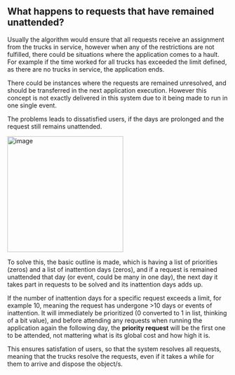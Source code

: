 ## What happens to requests that have remained unattended?

Usually the algorithm would ensure that all requests receive an assignment from the trucks in service, however when any of the restrictions are not fulfilled, there could be situations where the application comes to a hault. For example if the time worked for all trucks has exceeded the limit defined, as there are no trucks in service, the application ends.

There could be instances where the requests are remained unresolved, and should be transferred in the next application execution. However this concept is not exactly delivered in this system due to it being made to run in one single event. 

The problems leads to dissatisfied users, if the days are prolonged and the request still remains unattended.


<img width="264" alt="image" src="https://github.com/KrishT97/truck_route_planner/assets/92883393/5566e6b9-55a8-4f1c-92fc-e0b442090c12">


To solve this, the basic outline is made, which is having a list of priorities (zeros) and a list of inattention days (zeros), and if a request is remained unattended that day (or event, could be many in one day), the next day it takes part in requests to be solved and its inattention days adds up.

If the number of inattention days for a specific request exceeds a limit, for example 10, meaning the request has undergone >10 days or events of inattention. It will immediately be prioritized (0 converted to 1 in list, thinking of a bit value), and before attending any requests when running the application again the following day, the **priority request** will be the first one to be attended, not mattering what is its global cost and how high it is.

This ensures satisfation of users, so that the system resolves all requests, meaning that the trucks resolve the requests, even if it takes a while for them to arrive and dispose the object/s.

